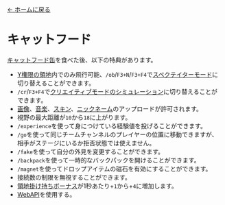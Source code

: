 [← ホームに戻る](../)
# キャットフード
[キャットフード缶](../item/canned_cat.md)を食べた後、以下の特典があります。

- [Y権限の領地](../item/land_book.md#y-飛行)内でのみ飛行可能、`/ob`/`F3+N`/`F3+F4`で[スペクテイターモード](https://minecraft.fandom.com/ja/wiki/スペクテイターモード)に切り替えることができます。
- `/cr`/`F3+F4`で[クリエイティブモードのシミュレーション](virtual_creative.md)に切り替えることができます。
- [画像](https://discord.com/channels/1040647480972415006/1040647481358295099)、[音楽](https://discord.com/channels/1040647480972415006/1050912456303706143)、[スキン](https://discord.com/channels/1040647480972415006/1052733959248826469)、[ニックネーム](https://discord.com/channels/1040647480972415006/1052733655891574784)のアップロードが許可されます。
- 視野の最大距離が`10`から`18`に上がります。
- `/experience`を使って身につけている経験値を投げることができます。
- `/go`を使って同じチームチャンネルのプレイヤーの位置に移動できますが、相手がステージにいるか拒否状態では使えません。
- `/fake`を使って自分の外見を変更することができます。
- `/backpack`を使って一時的なバックパックを開けることができます。
- `/magnet`を使ってドロップアイテムの磁石を有効にすることができます。
- 接続数の制限を無視することができます。
- [領地掛け持ちボーナス](../item/land_book.md#活躍)が1秒あたり+`1`から+`4`に増加します。
- [WebAPI](https://catpalm.gitbook.io/webapi/)を使用する。